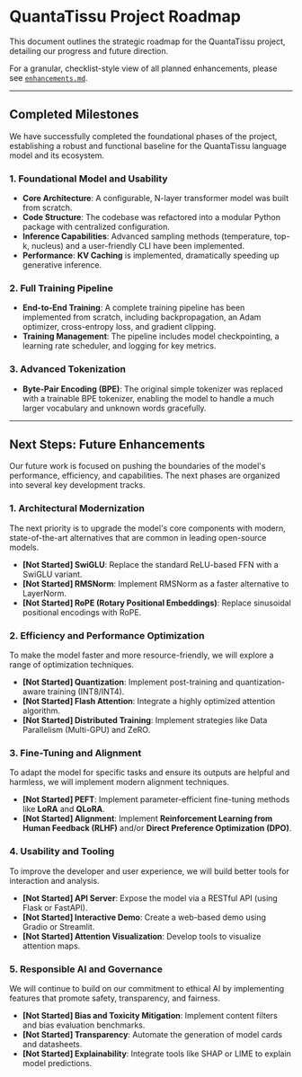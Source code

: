 # QuantaTissu Project Roadmap

This document outlines the strategic roadmap for the QuantaTissu project, detailing our progress and future direction.

For a granular, checklist-style view of all planned enhancements, please see [`enhancements.md`](./enhancements.md).

---

## Completed Milestones

We have successfully completed the foundational phases of the project, establishing a robust and functional baseline for the QuantaTissu language model and its ecosystem.

### 1. Foundational Model and Usability
-   **Core Architecture**: A configurable, N-layer transformer model was built from scratch.
-   **Code Structure**: The codebase was refactored into a modular Python package with centralized configuration.
-   **Inference Capabilities**: Advanced sampling methods (temperature, top-k, nucleus) and a user-friendly CLI have been implemented.
-   **Performance**: **KV Caching** is implemented, dramatically speeding up generative inference.

### 2. Full Training Pipeline
-   **End-to-End Training**: A complete training pipeline has been implemented from scratch, including backpropagation, an Adam optimizer, cross-entropy loss, and gradient clipping.
-   **Training Management**: The pipeline includes model checkpointing, a learning rate scheduler, and logging for key metrics.

### 3. Advanced Tokenization
-   **Byte-Pair Encoding (BPE)**: The original simple tokenizer was replaced with a trainable BPE tokenizer, enabling the model to handle a much larger vocabulary and unknown words gracefully.

---

## Next Steps: Future Enhancements

Our future work is focused on pushing the boundaries of the model's performance, efficiency, and capabilities. The next phases are organized into several key development tracks.

### 1. Architectural Modernization
The next priority is to upgrade the model's core components with modern, state-of-the-art alternatives that are common in leading open-source models.
-   **[Not Started] SwiGLU**: Replace the standard ReLU-based FFN with a SwiGLU variant.
-   **[Not Started] RMSNorm**: Implement RMSNorm as a faster alternative to LayerNorm.
-   **[Not Started] RoPE (Rotary Positional Embeddings)**: Replace sinusoidal positional encodings with RoPE.

### 2. Efficiency and Performance Optimization
To make the model faster and more resource-friendly, we will explore a range of optimization techniques.
-   **[Not Started] Quantization**: Implement post-training and quantization-aware training (INT8/INT4).
-   **[Not Started] Flash Attention**: Integrate a highly optimized attention algorithm.
-   **[Not Started] Distributed Training**: Implement strategies like Data Parallelism (Multi-GPU) and ZeRO.

### 3. Fine-Tuning and Alignment
To adapt the model for specific tasks and ensure its outputs are helpful and harmless, we will implement modern alignment techniques.
-   **[Not Started] PEFT**: Implement parameter-efficient fine-tuning methods like **LoRA** and **QLoRA**.
-   **[Not Started] Alignment**: Implement **Reinforcement Learning from Human Feedback (RLHF)** and/or **Direct Preference Optimization (DPO)**.

### 4. Usability and Tooling
To improve the developer and user experience, we will build better tools for interaction and analysis.
-   **[Not Started] API Server**: Expose the model via a RESTful API (using Flask or FastAPI).
-   **[Not Started] Interactive Demo**: Create a web-based demo using Gradio or Streamlit.
-   **[Not Started] Attention Visualization**: Develop tools to visualize attention maps.

### 5. Responsible AI and Governance
We will continue to build on our commitment to ethical AI by implementing features that promote safety, transparency, and fairness.
-   **[Not Started] Bias and Toxicity Mitigation**: Implement content filters and bias evaluation benchmarks.
-   **[Not Started] Transparency**: Automate the generation of model cards and datasheets.
-   **[Not Started] Explainability**: Integrate tools like SHAP or LIME to explain model predictions.
